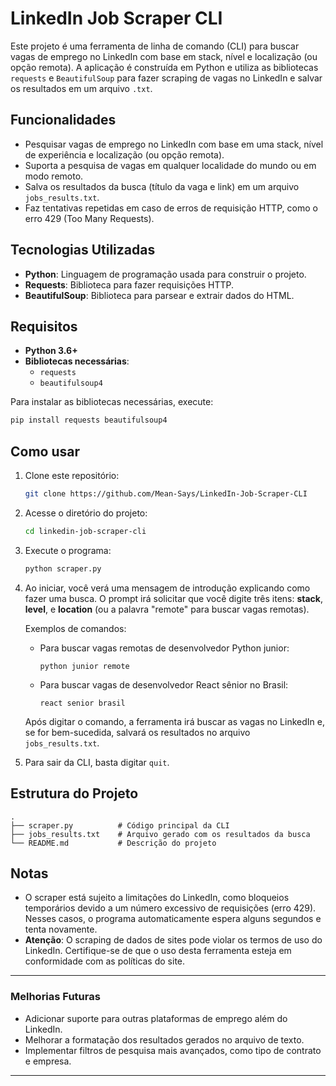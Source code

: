 
# LinkedIn Job Scraper CLI

Este projeto é uma ferramenta de linha de comando (CLI) para buscar vagas de emprego no LinkedIn com base em stack, nível e localização (ou opção remota). A aplicação é construída em Python e utiliza as bibliotecas `requests` e `BeautifulSoup` para fazer scraping de vagas no LinkedIn e salvar os resultados em um arquivo `.txt`.

## Funcionalidades

- Pesquisar vagas de emprego no LinkedIn com base em uma stack, nível de experiência e localização (ou opção remota).
- Suporta a pesquisa de vagas em qualquer localidade do mundo ou em modo remoto.
- Salva os resultados da busca (título da vaga e link) em um arquivo `jobs_results.txt`.
- Faz tentativas repetidas em caso de erros de requisição HTTP, como o erro 429 (Too Many Requests).

## Tecnologias Utilizadas

- **Python**: Linguagem de programação usada para construir o projeto.
- **Requests**: Biblioteca para fazer requisições HTTP.
- **BeautifulSoup**: Biblioteca para parsear e extrair dados do HTML.

## Requisitos

- **Python 3.6+**
- **Bibliotecas necessárias**:
    - `requests`
    - `beautifulsoup4`

Para instalar as bibliotecas necessárias, execute:

```bash
pip install requests beautifulsoup4
```

## Como usar

1. Clone este repositório:

   ```bash
   git clone https://github.com/Mean-Says/LinkedIn-Job-Scraper-CLI
   ```

2. Acesse o diretório do projeto:

   ```bash
   cd linkedin-job-scraper-cli
   ```

3. Execute o programa:

   ```bash
   python scraper.py
   ```

4. Ao iniciar, você verá uma mensagem de introdução explicando como fazer uma busca. O prompt irá solicitar que você digite três itens: **stack**, **level**, e **location** (ou a palavra "remote" para buscar vagas remotas).

   Exemplos de comandos:
   - Para buscar vagas remotas de desenvolvedor Python junior:
     ```
     python junior remote
     ```

   - Para buscar vagas de desenvolvedor React sênior no Brasil:
     ```
     react senior brasil
     ```

   Após digitar o comando, a ferramenta irá buscar as vagas no LinkedIn e, se for bem-sucedida, salvará os resultados no arquivo `jobs_results.txt`.

5. Para sair da CLI, basta digitar `quit`.

## Estrutura do Projeto

```
.
├── scraper.py          # Código principal da CLI
├── jobs_results.txt    # Arquivo gerado com os resultados da busca
└── README.md           # Descrição do projeto
```

## Notas

- O scraper está sujeito a limitações do LinkedIn, como bloqueios temporários devido a um número excessivo de requisições (erro 429). Nesses casos, o programa automaticamente espera alguns segundos e tenta novamente.
- **Atenção**: O scraping de dados de sites pode violar os termos de uso do LinkedIn. Certifique-se de que o uso desta ferramenta esteja em conformidade com as políticas do site.

---

### Melhorias Futuras

- Adicionar suporte para outras plataformas de emprego além do LinkedIn.
- Melhorar a formatação dos resultados gerados no arquivo de texto.
- Implementar filtros de pesquisa mais avançados, como tipo de contrato e empresa.

---


